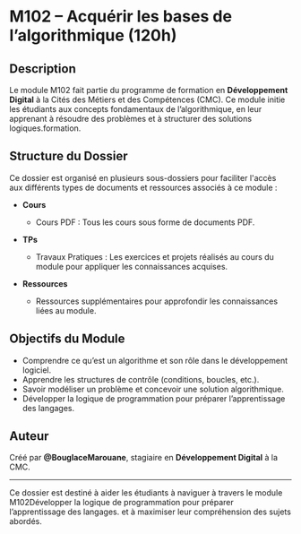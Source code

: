 # M102 – Acquérir les bases de l’algorithmique (120h) 

## Description
Le module M102 fait partie du programme de formation en **Développement Digital** à la Cités des Métiers et des Compétences (CMC). Ce module initie les étudiants aux concepts fondamentaux de l’algorithmique, en leur apprenant à résoudre des problèmes et à structurer des solutions logiques.formation.

## Structure du Dossier
Ce dossier est organisé en plusieurs sous-dossiers pour faciliter l'accès aux différents types de documents et ressources associés à ce module :  

- **Cours**  
  - Cours PDF : Tous les cours sous forme de documents PDF.

- **TPs**  
  - Travaux Pratiques : Les exercices et projets réalisés au cours du module pour appliquer les connaissances acquises.  

- **Ressources**  
  - Ressources supplémentaires pour approfondir les connaissances liées au module.  

## Objectifs du Module
- Comprendre ce qu’est un algorithme et son rôle dans le développement logiciel.  
- Apprendre les structures de contrôle (conditions, boucles, etc.).
- Savoir modéliser un problème et concevoir une solution algorithmique.
- Développer la logique de programmation pour préparer l’apprentissage des langages.

## Auteur
Créé par **@BouglaceMarouane**, stagiaire en **Développement Digital** à la CMC.

---

Ce dossier est destiné à aider les étudiants à naviguer à travers le module M102Développer la logique de programmation pour préparer l’apprentissage des langages. et à maximiser leur compréhension des sujets abordés.
